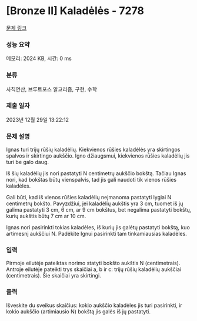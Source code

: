 # [Bronze II] Kaladėlės - 7278 

[문제 링크](https://www.acmicpc.net/problem/7278) 

### 성능 요약

메모리: 2024 KB, 시간: 0 ms

### 분류

사칙연산, 브루트포스 알고리즘, 구현, 수학

### 제출 일자

2023년 12월 29일 13:22:12

### 문제 설명

<p>Ignas turi trijų rūšių kaladėlių. Kiekvienos rūšies kaladėlės yra skirtingos spalvos ir skirtingo aukščio. Igno džiaugsmui, kiekvienos rūšies kaladėlių jis turi be galo daug.</p>

<p>Iš šių kaladėlių jis nori pastatyti N centimetrų aukščio bokštą. Tačiau Ignas nori, kad bokštas būtų vienspalvis, tad jis gali naudoti tik vienos rūšies kaladėles.</p>

<p>Gali būti, kad iš vienos rūšies kaladėlių neįmanoma pastatyti lygiai N centimetrų bokšto. Pavyzdžiui, jei kaladėlių aukštis yra 3 cm, tuomet iš jų galima pastatyti 3 cm, 6 cm, ar 9 cm bokštus, bet negalima pastatyti bokštų, kurių aukštis būtų 7 cm ar 10 cm.</p>

<p>Ignas nori pasirinkti tokias kaladėles, iš kurių jis galėtų pastatyti bokštą, kuo artimesnį aukščiui N. Padėkite Ignui pasirinkti tam tinkamiausias kaladėles.</p>

### 입력 

 <p>Pirmoje eilutėje pateiktas norimo statyti bokšto aukštis N (centimetrais). Antroje eilutėje pateikti trys skaičiai a, b ir c: trijų rūšių kaladėlių aukščiai (centimetrais). Šie skaičiai yra skirtingi.</p>

### 출력 

 <p>Išveskite du sveikus skaičius: kokio aukščio kaladėles jis turi pasirinkti, ir kokio aukščio (artimiausio N) bokštą jis galės iš jų pastatyti.</p>

